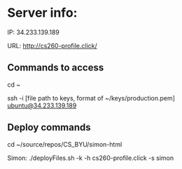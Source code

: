 # Server info:
IP: 34.233.139.189

URL: http://cs260-profile.click/

## Commands to access
cd ~

ssh -i [file path to keys, format of ~/keys/production.pem] ubuntu@34.233.139.189


## Deploy commands

cd ~/source/repos/CS_BYU/simon-html


Simon:
./deployFiles.sh -k <yourpemkey> -h cs260-profile.click -s simon
